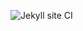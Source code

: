 ![Jekyll site CI](https://github.com/pbsabella/pbsabella.github.io/workflows/Jekyll%20site%20CI/badge.svg)
